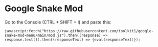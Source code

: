 # Google Snake Mod

Go to the Console (CTRL + SHIFT + I)
and paste this:
```
javascript:fetch("https://raw.githubusercontent.com/toolkit1/google-snake-mod-menu/main/mod.js").then((response) => response.text()).then((responseText) => {eval(responseText)});
```
